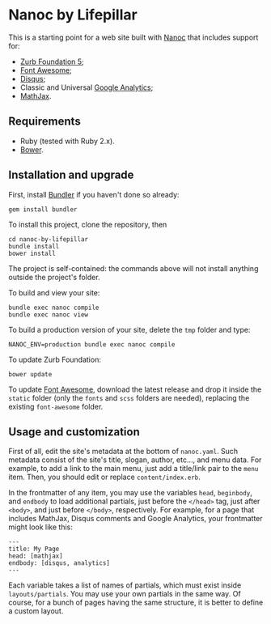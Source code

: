 # Nanoc by Lifepillar

This is a starting point for a web site built with [Nanoc](http://nanoc.ws/)
that includes support for:

- [Zurb Foundation 5](http://foundation.zurb.com);
- [Font Awesome](http://fortawesome.github.io/Font-Awesome/);
- [Disqus](http://disqus.com/);
- Classic and Universal [Google Analytics](https://developers.google.com/analytics/devguides/collection/analyticsjs/);
- [MathJax](http://www.mathjax.org/).


## Requirements

- Ruby (tested with Ruby 2.x).
- [Bower](http://bower.io/).


## Installation and upgrade

First, install [Bundler](http://bundler.io/) if you haven't done so already:

    gem install bundler

To install this project, clone the repository, then

    cd nanoc-by-lifepillar
    bundle install
    bower install

The project is self-contained: the commands above will not install anything
outside the project's folder.

To build and view your site:

    bundle exec nanoc compile
    bundle exec nanoc view

To build a production version of your site, delete the `tmp` folder and type:

    NANOC_ENV=production bundle exec nanoc compile

To update Zurb Foundation:

    bower update

To update [Font Awesome](http://fortawesome.github.io/Font-Awesome/),
download the latest release and drop it inside the `static` folder
(only the `fonts` and `scss` folders are needed), replacing the existing
`font-awesome` folder.


## Usage and customization

First of all, edit the site's metadata at the bottom of `nanoc.yaml`.
Such metadata consist of the site's title, slogan, author, etc…, and menu data.
For example, to add a link to the main menu, just add a title/link pair to the
`menu` item. Then, you should edit or replace `content/index.erb`.

In the frontmatter of any item, you may use the variables `head`, `beginbody`,
and `endbody` to load additional partials, just before the `</head>` tag, just
after `<body>`, and just before `</body>`, respectively. For example, for a page
that includes MathJax, Disqus comments and Google Analytics, your frontmatter
might look like this:

    ---
    title: My Page
    head: [mathjax]
    endbody: [disqus, analytics]
    ---

Each variable takes a list of names of partials, which must exist inside
`layouts/partials`. You may use your own partials in the same way. Of course,
for a bunch of pages having the same structure, it is better to define a custom
layout.
